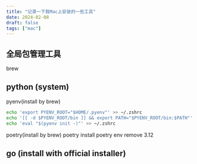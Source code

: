 ```yaml
---
title: "记录一下我Mac上安装的一些工具"
date: 2024-02-08
draft: false
tags: ["mac"]
---
```


## 全局包管理工具
brew

## python (system)
pyenv(install by brew)
```sh
echo 'export PYENV_ROOT="$HOME/.pyenv"' >> ~/.zshrc
echo '[[ -d $PYENV_ROOT/bin ]] && export PATH="$PYENV_ROOT/bin:$PATH"' >> ~/.zshrc
echo 'eval "$(pyenv init -)"' >> ~/.zshrc
```
poetry(install by brew)
poetry install
poetry env remove 3.12

## go (install with official installer)

